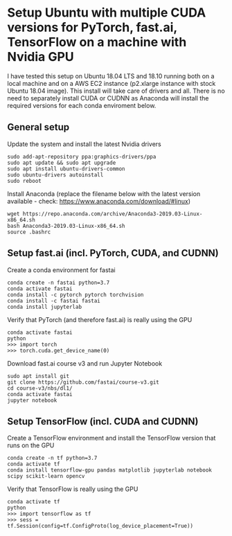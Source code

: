 # Setup Ubuntu with multiple CUDA versions for PyTorch, fast.ai, TensorFlow on a machine with Nvidia GPU 

I have tested this setup on Ubuntu 18.04 LTS and 18.10 running both on a local machine and on a AWS EC2 instance (p2.xlarge instance with stock Ubuntu 18.04 image). This install will take care of drivers and all. There is no need to separately install CUDA or CUDNN as Anaconda will install the required versions for each conda enviroment below. 

## General setup

Update the system and install the latest Nvidia drivers

```sudo apt install ubuntu-drivers-common
sudo add-apt-repository ppa:graphics-drivers/ppa
sudo apt update && sudo apt upgrade 
sudo apt install ubuntu-drivers-common
sudo ubuntu-drivers autoinstall
sudo reboot
```

Install Anaconda (replace the filename below with the latest version available - check: https://www.anaconda.com/download/#linux)
```
wget https://repo.anaconda.com/archive/Anaconda3-2019.03-Linux-x86_64.sh
bash Anaconda3-2019.03-Linux-x86_64.sh
source .bashrc
```

## Setup fast.ai (incl. PyTorch, CUDA, and CUDNN)

Create a conda environment for fastai 
``` 
conda create -n fastai python=3.7
conda activate fastai
conda install -c pytorch pytorch torchvision
conda install -c fastai fastai
conda install jupyterlab
```

Verify that PyTorch (and therefore fast.ai) is really using the GPU 
```
conda activate fastai 
python 
>>> import torch
>>> torch.cuda.get_device_name(0)
``` 
Download fast.ai course v3 and run Jupyter Notebook
```
sudo apt install git
git clone https://github.com/fastai/course-v3.git
cd course-v3/nbs/dl1/
conda activate fastai
jupyter notebook
```


## Setup TensorFlow (incl. CUDA and CUDNN)

Create a TensorFlow environment and install the TensorFlow version that runs on the GPU
```
conda create -n tf python=3.7
conda activate tf
conda install tensorflow-gpu pandas matplotlib jupyterlab notebook scipy scikit-learn opencv
```

Verify that TensorFlow is really using the GPU
```
conda activate tf
python
>>> import tensorflow as tf
>>> sess = tf.Session(config=tf.ConfigProto(log_device_placement=True)) 
```
